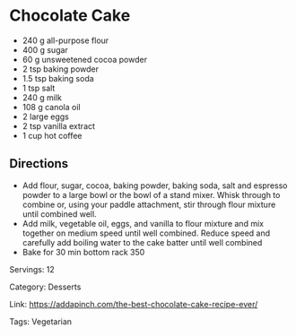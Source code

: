 # Chocolate Cake
- 240 g all-purpose flour
- 400 g sugar
- 60 g unsweetened cocoa powder
- 2 tsp baking powder
- 1.5 tsp baking soda
- 1 tsp salt
- 240 g milk
- 108 g canola oil
- 2 large eggs
- 2 tsp vanilla extract
- 1 cup hot coffee

## Directions
- Add flour, sugar, cocoa, baking powder, baking soda, salt and espresso powder to a large bowl or the bowl of a stand mixer. Whisk through to combine or, using your paddle attachment, stir through flour mixture until combined well.
- Add milk, vegetable oil, eggs, and vanilla to flour mixture and mix together on medium speed until well combined. Reduce speed and carefully add boiling water to the cake batter until well combined
- Bake for 30 min bottom rack 350

Servings: 12

Category: Desserts

Link: https://addapinch.com/the-best-chocolate-cake-recipe-ever/

Tags: Vegetarian
